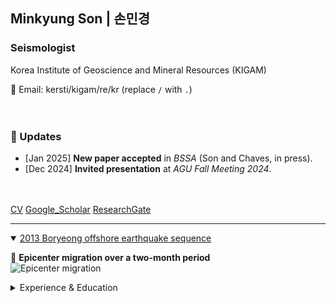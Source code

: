 ## Minkyung Son | 손민경
### Seismologist
Korea Institute of Geoscience and Mineral Resources (KIGAM)  

📧 Email: kersti/kigam/re/kr (replace `/` with `.`)  
<br><br>

### 🔹 Updates
- [Jan 2025] **New paper accepted** in *BSSA* (Son and Chaves, in press).
- [Dec 2024] **Invited presentation** at *AGU Fall Meeting 2024*.
<br><br><br>

[CV](http://)
[Google_Scholar](https://scholar.google.com/citations?user=3ssY-5gAAAAJ&hl=en)
[ResearchGate](https://www.researchgate.net/profile/Minkyung-Son?ev=hdr_xprf)
<br>


---
<details open>
  <summary><u>2013 Boryeong offshore earthquake sequence</u></summary>

📍 **Epicenter migration over a two-month period**<br>
  ![Epicenter migration](https://static-content.springer.com/esm/art%3A10.1007%2Fs12303-014-0038-2/MediaObjects/12303_2014_38_MOESM1_ESM.gif)
  
</details>


<details>
  <summary>Experience & Education</summary>

💼 **Experience**
- Principal Researcher, Korea Institute of Geoscience and Mineral Resources (KIGAM), Jan 2025 – Present  
- Senior Researcher, KIGAM, Jan 2017 – Dec 2024 *(including parental leave: May 2017 – Aug 2018, Sep 2021 – Apr 2022)*  
- Researcher, KIGAM, Dec 2010 – Dec 2016

🎓 **Education**
- Ph.D. in Geophysics, Seoul National University, Aug 2016  
- M.S. in Geophysics, Seoul National University, Feb 2011  
- B.S. in Energy Resources Engineering, Seoul National University, Feb 2009  
- Exchange Student, Osaka University, Apr – Aug 2008 

</details>
<br><br><br>






